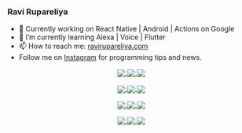 ### Ravi Rupareliya

- 🔭 Currently working on React Native | Android | Actions on Google
- 🌱 I’m currently learning Alexa | Voice | Flutter
- 📫 How to reach me: [ravirupareliya.com](https://ravirupareliya.com)
- Follow me on [Instagram](https://www.instagram.com/ravi.rupareliya/) for programming tips and news.

<a href="https://www.instagram.com/ravi.rupareliya/" target="_blank">
<!-- insta-feed:START-->
<p align="center">
<img align="center" src=https://scontent-atl3-1.cdninstagram.com/v/t51.2885-15/e35/s150x150/122425343_1572645589603046_1626634953961554534_n.jpg?_nc_ht=scontent-atl3-1.cdninstagram.com&_nc_cat=102&_nc_ohc=sfwlfnV2KBoAX-q2q-v&_nc_tp=15&oh=65f8bdcbab9971ad0d0576f556ff37a4&oe=5FBC16C1 />
<img align="center" src=https://scontent-atl3-1.cdninstagram.com/v/t51.2885-15/e35/s150x150/119738360_171946631175661_8308691936849414239_n.jpg?_nc_ht=scontent-atl3-1.cdninstagram.com&_nc_cat=101&_nc_ohc=3qwas0rDjigAX_j_mW1&_nc_tp=15&oh=162bddc31df39d0ae6c304167492ee41&oe=5FBB12DD />
<img align="center" src=https://scontent-atl3-1.cdninstagram.com/v/t51.2885-15/e35/s150x150/119471335_3325605627530848_5783608158621298966_n.jpg?_nc_ht=scontent-atl3-1.cdninstagram.com&_nc_cat=104&_nc_ohc=deLw1xX-HewAX_VDdLi&_nc_tp=15&oh=40008dfadc4f2af419abd082a0f97f6a&oe=5FBB8F81 />
</p>
<p align="center">
<img align="center" src=https://scontent-atl3-1.cdninstagram.com/v/t51.2885-15/e35/s150x150/118735524_155532192843864_2438830621806811548_n.jpg?_nc_ht=scontent-atl3-1.cdninstagram.com&_nc_cat=100&_nc_ohc=qEhURXPHJTEAX_D6oFh&_nc_tp=15&oh=171f6484994fca8e7b92339c5e217566&oe=5FBD506E />
<img align="center" src=https://scontent-atl3-1.cdninstagram.com/v/t51.2885-15/e35/s150x150/118358282_793232521422249_4194198869826492121_n.jpg?_nc_ht=scontent-atl3-1.cdninstagram.com&_nc_cat=109&_nc_ohc=VZAn6ZqEdkQAX_9Ahi7&_nc_tp=15&oh=f2e0dc16c27f77e5ebffd995c5eb0f75&oe=5FBC213C />
<img align="center" src=https://scontent-atl3-1.cdninstagram.com/v/t51.2885-15/e35/s150x150/118083536_653646245259286_4437462516989252087_n.jpg?_nc_ht=scontent-atl3-1.cdninstagram.com&_nc_cat=110&_nc_ohc=LHPEdS68B-8AX9JXCiC&_nc_tp=15&oh=35564448aab7160519f02e2a4583b06c&oe=5FBC90DC />
</p>
<p align="center">
<img align="center" src=https://scontent-atl3-1.cdninstagram.com/v/t51.2885-15/e35/s150x150/118175330_604822603490734_6882222491011634628_n.jpg?_nc_ht=scontent-atl3-1.cdninstagram.com&_nc_cat=110&_nc_ohc=4S4XPwmp7HUAX95OMu6&_nc_tp=15&oh=742bf867d6f494343b6252568bb2a550&oe=5FBAC5F7 />
<img align="center" src=https://scontent-atl3-1.cdninstagram.com/v/t51.2885-15/e35/s150x150/117801930_118850686597100_8281062695853943386_n.jpg?_nc_ht=scontent-atl3-1.cdninstagram.com&_nc_cat=108&_nc_ohc=3dWsgxZTUFoAX9t-_9R&_nc_tp=15&oh=6718e45b878b8f4c194d6827d9d873eb&oe=5FBB37C0 />
<img align="center" src=https://scontent-atl3-1.cdninstagram.com/v/t51.2885-15/e35/s150x150/117867292_2771207523148452_3241414180657952736_n.jpg?_nc_ht=scontent-atl3-1.cdninstagram.com&_nc_cat=100&_nc_ohc=MkTyuPpw4QAAX_HReFh&_nc_tp=15&oh=62678e0e624e4ff47d3bab110c72e8e4&oe=5FBAD021 />
</p>
<p align="center">
<img align="center" src=https://scontent-atl3-1.cdninstagram.com/v/t51.2885-15/e35/s150x150/117931678_793632161399712_7562658963115355616_n.jpg?_nc_ht=scontent-atl3-1.cdninstagram.com&_nc_cat=100&_nc_ohc=-7E4GZa8MYQAX9Os45V&_nc_tp=15&oh=4680c03eed9c9d0afcd750a724cf24d5&oe=5FBCCFB7 />
<img align="center" src=https://scontent-atl3-1.cdninstagram.com/v/t51.2885-15/e35/s150x150/117747115_220949032661980_1081920512424702093_n.jpg?_nc_ht=scontent-atl3-1.cdninstagram.com&_nc_cat=104&_nc_ohc=m4JjsirPkYcAX9sBZsr&_nc_tp=15&oh=de406a198f4cbb04f29d04ddb27df12d&oe=5FBE3C16 />
<img align="center" src=https://scontent-atl3-1.cdninstagram.com/v/t51.2885-15/e35/s150x150/117564950_167171931547080_7523565149947571776_n.jpg?_nc_ht=scontent-atl3-1.cdninstagram.com&_nc_cat=100&_nc_ohc=8M0KLGsr-7kAX-UF5n2&_nc_tp=15&oh=da62a6ea3b80e53499ea4c92fba2d806&oe=5FBD6C5D />
</p>

<!-- insta-feed:END-->
</a>
